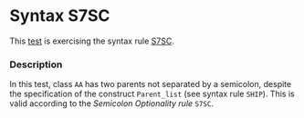 # Syntax S7SC

This [test](.) is exercising the syntax rule [S7SC](../Readme.md).

### Description

In this test, class `AA` has two parents not separated by a semicolon, despite the specification of the construct `Parent_list` (see syntax rule `SHIP`). This is valid according to the *Semicolon Optionality rule* `S7SC`.
